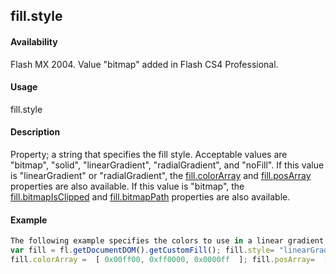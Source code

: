 ## fill.style

#### Availability

Flash MX 2004. Value "bitmap" added in Flash CS4 Professional.

#### Usage

fill.style

#### Description

Property; a string that specifies the fill style. Acceptable values are "bitmap", "solid", "linearGradient", "radialGradient", and "noFill".
If this value is "linearGradient" or "radialGradient", the [fill.colorArray](../Fill_object/fill3.md) and [fill.posArray](../Fill_object/fill8.md) properties are also available. If this value is "bitmap", the [fill.bitmapIsClipped](../Fill_object/fill.md) and [fill.bitmapPath](../Fill_object/fill1.md) properties are also available.

#### Example

```javascript
The following example specifies the colors to use in a linear gradient for the current selection:
var fill = fl.getDocumentDOM().getCustomFill(); fill.style= "linearGradient";
fill.colorArray =  [ 0x00ff00, 0xff0000, 0x0000ff  ]; fill.posArray=  [0,100, 200 ]; fl.getDocumentDOM().setCustomFill( fill );

```